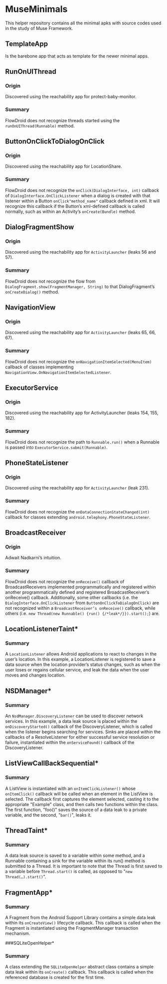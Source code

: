 # MuseMinimals
This helper repository contains all the minimal apks with source codes used in the study of Muse Framework.

## TemplateApp
Is the barebone app that acts as template for the newer minimal apps.

## RunOnUIThread

### Origin
Discovered using the reachability app for protect-baby-monitor. 

### Summary
FlowDroid does not recognize threads started using the `runOnUIThread(Runnable)` method.

## ButtonOnClickToDialogOnClick

### Origin
Discovered using the reachability app for LocationShare.

### Summary
FlowDroid does not recognize the `onClick(DialogInterface, int)` callback of `DialogInterface.OnClickListener` when a dialog is created with that listener within a Button `onClick"method_name"` callback defined in xml. It will recognize this callback if the Button’s xml-defined callback is called normally, such as within an Activity’s `onCreate(Bundle)` method.

## DialogFragmentShow

### Origin 
Discovered using the reachability app for `ActivityLauncher` (leaks 56 and 57).

### Summary
FlowDroid does not recognize the flow from `DialogFragment.show(FragmentManager, String)` to that DialogFragment’s `onCreateDialog()` method.

## NavigationView

### Origin
Discovered using the reachability app for `ActivityLauncher` (leaks 65, 66, 67).

### Summary
FlowDroid does not recognize the `onNavigationItemSelected(MenuItem)` callback of classes implementing `NavigationView.OnNavigationItemSelectedListener`.

## ExecutorService

### Origin
Discovered using the reachability app for ActivityLauncher (leaks 154, 155, 182).

### Summary
FlowDroid does not recognize the path to `Runnable.run()` when a Runnable is passed into `ExecutorService.submit(Runnable)`.

## PhoneStateListener

### Origin
Discovered using the reachability app for `ActivityLauncher` (leak 231).

### Summary
FlowDroid does not recognize the `onDataConnectionStateChanged(int)` callback for classes extending `android.telephony.PhoneStateListener`.

## BroadcastReceiver

### Origin
Adwait Nadkarni’s intuition.

### Summary
FlowDroid does not recognize the `onReceive()` callback of BroadcastReceivers implemented programmatically and registered within another programmatically defined and registered BroadcastReceiver’s onReceive() callback. Additionally, some other callbacks (i.e. the `DialogInterface.OnClickListener` from `ButtonOnClickToDialogOnClick)` are not recognized within a `BroadcastReceiver’s onReceive()` callback, while others (i.e. `new Thread(new Runnable() {run() {/*leak*/}}).start();`) are. 

## LocationListenerTaint*

### Summary
A `LocationListener` allows Android applications to react to changes in the user’s location. In this example, a LocationListener is registered to save a data source when the location provider’s status changes, such as when the user loses or regains cellular service, and leak the data when the user moves and changes location.

## NSDManager*

### Summary
An `NsdManager.DiscoveryListener` can be used to discover network services. In this example, a data leak source is placed within the `onDiscoveryStarted()` callback of the DiscoveryListener, which is called when the listener begins searching for services. Sinks are placed within the callbacks of a ResolveListener for either successful service resolution or failure, instantiated within the `onServiceFound()` callback of the DiscoveryListener.

## ListViewCallBackSequential*

### Summary
A ListView is instantiated with an `onItemClickListener()` whose `onItemClick()` callback will be called when an element in the ListView is selected. The callback first captures the element selected, casting it to the appropriate "Example" class, and then calls two functions within the class. The first function, "foo()" saves the source of a data leak to a private variable, and the second, "`bar()`", leaks it.

## ThreadTaint* 

### Summary
A data leak source is saved to a variable within some method, and a Runnable containing a sink for the variable within its run() method is submitted to a Thread. It is important to note that the Thread is first saved to a variable before `Thread.start()` is called, as opposed to "`new Thread(…).start()`".

## FragmentApp*

### Summary
A Fragment from the Android Support Library contains a simple data leak within its `onCreateView()` lifecycle callback. This callback is called when the Fragment is instantiated using the FragmentManager transaction mechanism.

###SQLiteOpenHelper*

### Summary
A class extending the `SQLiteOpenHelper` abstract class contains a simple data leak within its `onCreate()` callback. This callback is called when the referenced database is created for the first time.